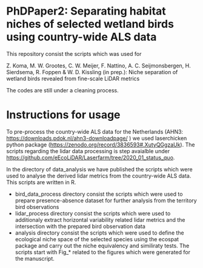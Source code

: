 # PhDPaper2: Separating habitat niches of selected wetland birds using country-wide ALS data

This repository consist the scripts which was used for 

Z. Koma, M. W. Grootes, C. W. Meijer, F. Nattino, A. C. Seijmonsbergen, H. Sierdsema, R. Foppen & W. D. Kissling (in prep.): Niche separation of wetland birds revealed from fine-scale LiDAR metrics

The codes are still under a cleaning process. 

# Instructions for usage

To pre-process the country-wide ALS data for the Netherlands (AHN3: https://downloads.pdok.nl/ahn3-downloadpage/ ) we used laserchicken python package (https://zenodo.org/record/3836593#.XutyQGgzaUk). The scripts regarding the lidar data processing is step avaialble under https://github.com/eEcoLiDAR/Laserfarm/tree/2020_01_status_quo.

In the directory of data_analysis we have published the scripts which were used to analyse the derived lidar metrics from the country-wide ALS data. This scripts are written in R. 
  - bird_data_process directory consist the scripts which were used to prepare presence-absence dataset for further analysis from the territory bird observations
  - lidar_process directory consist the scripts which were used to additionaly extract horizontal variability related lidar metrics and the intersection with the prepared bird observation data
   - analysis directory consist the scripts which were used to define the ecological niche space of the selected species using the ecospat package and carry out the niche equivalency and similiraty tests. The scripts start with Fig_* related to the figures which were generated for the manuscript. 
